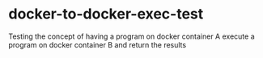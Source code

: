 # docker-to-docker-exec-test
Testing the concept of having a program on docker container A execute a program on docker container B and return the results
